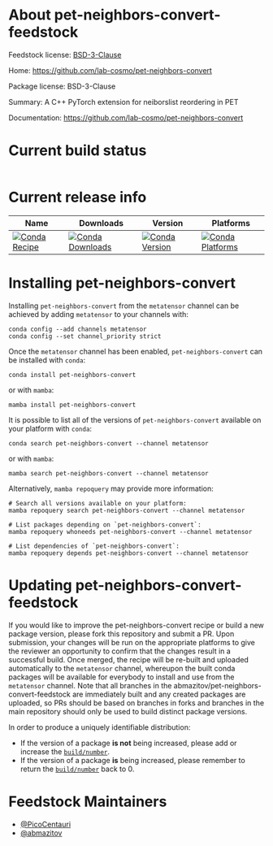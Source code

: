 About pet-neighbors-convert-feedstock
=====================================

Feedstock license: [BSD-3-Clause](https://github.com/abmazitov/pet-neighbors-convert-feedstock/blob/main/LICENSE.txt)

Home: https://github.com/lab-cosmo/pet-neighbors-convert

Package license: BSD-3-Clause

Summary: A C++ PyTorch extension for neiborslist reordering in PET

Documentation: https://github.com/lab-cosmo/pet-neighbors-convert

Current build status
====================


<table>
</table>

Current release info
====================

| Name | Downloads | Version | Platforms |
| --- | --- | --- | --- |
| [![Conda Recipe](https://img.shields.io/badge/recipe-pet--neighbors--convert-green.svg)](https://anaconda.org/metatensor/pet-neighbors-convert) | [![Conda Downloads](https://img.shields.io/conda/dn/metatensor/pet-neighbors-convert.svg)](https://anaconda.org/metatensor/pet-neighbors-convert) | [![Conda Version](https://img.shields.io/conda/vn/metatensor/pet-neighbors-convert.svg)](https://anaconda.org/metatensor/pet-neighbors-convert) | [![Conda Platforms](https://img.shields.io/conda/pn/metatensor/pet-neighbors-convert.svg)](https://anaconda.org/metatensor/pet-neighbors-convert) |

Installing pet-neighbors-convert
================================

Installing `pet-neighbors-convert` from the `metatensor` channel can be achieved by adding `metatensor` to your channels with:

```
conda config --add channels metatensor
conda config --set channel_priority strict
```

Once the `metatensor` channel has been enabled, `pet-neighbors-convert` can be installed with `conda`:

```
conda install pet-neighbors-convert
```

or with `mamba`:

```
mamba install pet-neighbors-convert
```

It is possible to list all of the versions of `pet-neighbors-convert` available on your platform with `conda`:

```
conda search pet-neighbors-convert --channel metatensor
```

or with `mamba`:

```
mamba search pet-neighbors-convert --channel metatensor
```

Alternatively, `mamba repoquery` may provide more information:

```
# Search all versions available on your platform:
mamba repoquery search pet-neighbors-convert --channel metatensor

# List packages depending on `pet-neighbors-convert`:
mamba repoquery whoneeds pet-neighbors-convert --channel metatensor

# List dependencies of `pet-neighbors-convert`:
mamba repoquery depends pet-neighbors-convert --channel metatensor
```




Updating pet-neighbors-convert-feedstock
========================================

If you would like to improve the pet-neighbors-convert recipe or build a new
package version, please fork this repository and submit a PR. Upon submission,
your changes will be run on the appropriate platforms to give the reviewer an
opportunity to confirm that the changes result in a successful build. Once
merged, the recipe will be re-built and uploaded automatically to the
`metatensor` channel, whereupon the built conda packages will be available for
everybody to install and use from the `metatensor` channel.
Note that all branches in the abmazitov/pet-neighbors-convert-feedstock are
immediately built and any created packages are uploaded, so PRs should be based
on branches in forks and branches in the main repository should only be used to
build distinct package versions.

In order to produce a uniquely identifiable distribution:
 * If the version of a package **is not** being increased, please add or increase
   the [``build/number``](https://docs.conda.io/projects/conda-build/en/latest/resources/define-metadata.html#build-number-and-string).
 * If the version of a package **is** being increased, please remember to return
   the [``build/number``](https://docs.conda.io/projects/conda-build/en/latest/resources/define-metadata.html#build-number-and-string)
   back to 0.

Feedstock Maintainers
=====================

* [@PicoCentauri](https://github.com/PicoCentauri/)
* [@abmazitov](https://github.com/abmazitov/)


